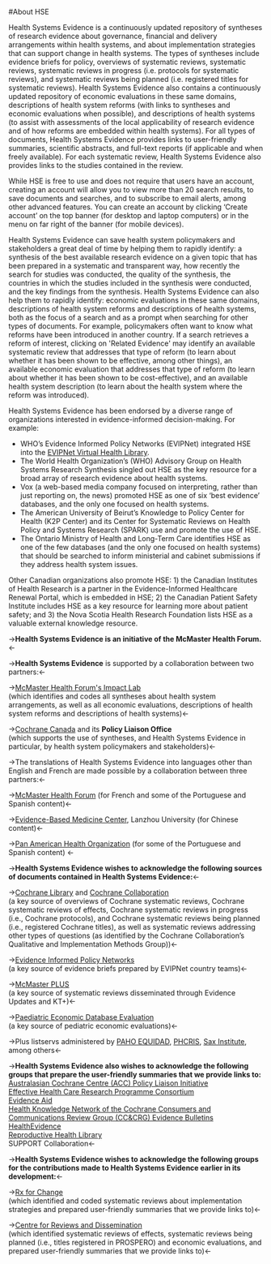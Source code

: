 #About HSE

Health Systems Evidence is a continuously updated repository of syntheses of research evidence about governance, financial and delivery arrangements within health systems, and about implementation strategies that can support change in health systems. The types of syntheses include evidence briefs for policy, overviews of systematic reviews, systematic reviews, systematic reviews in progress (i.e. protocols for systematic reviews), and systematic reviews being planned (i.e. registered titles for systematic reviews). Health Systems Evidence also contains a continuously updated repository of economic evaluations in these same domains, descriptions of health system reforms (with links to syntheses and economic evaluations when possible), and descriptions of health systems (to assist with assessments of the local applicability of research evidence and of how reforms are embedded within health systems). For all types of documents, Health Systems Evidence provides links to user-friendly summaries, scientific abstracts, and full-text reports (if applicable and when freely available). For each systematic review, Health Systems Evidence also provides links to the studies contained in the review.

While HSE is free to use and does not require that users have an account, creating an account will allow you to view more than 20 search results, to save documents and searches, and to subscribe to email alerts, among other advanced features. You can create an account by clicking ‘Create account’ on the top banner (for desktop and laptop computers) or in the menu on far right of the banner (for mobile devices).

Health Systems Evidence can save health system policymakers and stakeholders a great deal of time by helping them to rapidly identify: a synthesis of the best available research evidence on a given topic that has been prepared in a systematic and transparent way, how recently the search for studies was conducted, the quality of the synthesis, the countries in which the studies included in the synthesis were conducted, and the key findings from the synthesis. Health Systems Evidence can also help them to rapidly identify: economic evaluations in these same domains, descriptions of health system reforms and descriptions of health systems, both as the focus of a search and as a prompt when searching for other types of documents. For example, policymakers often want to know what reforms have been introduced in another country. If a search retrieves a reform of interest, clicking on 'Related Evidence' may identify an available systematic review that addresses that type of reform (to learn about whether it has been shown to be effective, among other things), an available economic evaluation that addresses that type of reform (to learn about whether it has been shown to be cost-effective), and an available health system description (to learn about the health system where the reform was introduced).

Health Systems Evidence has been endorsed by a diverse range of organizations interested in evidence-informed decision-making. For example:

* WHO’s Evidence Informed Policy Networks (EVIPNet) integrated HSE into the [EVIPNet Virtual Health Library](https://www.healthsystemsevidence.org/r.aspx?x=Ly2jSomWIBnaokThqtiuPAji8ZJSa1Zs62-q5cvh9ttCuwGLpfPWPCzjHLzORoc-Vn9TTCx8LoC0SoMWrplK_DkjTW7wtoSZXDJ2VGgUCGI|).
* The World Health Organization’s (WHO) Advisory Group on Health Systems Research Synthesis singled out HSE as the key resource for a broad array of research evidence about health systems.
* Vox (a web-based media company focused on interpreting, rather than just reporting on, the news) promoted HSE as one of six ‘best evidence’ databases, and the only one focused on health systems.
* The American University of Beirut’s Knowledge to Policy Center for Health (K2P Center) and its Center for Systematic Reviews on Health Policy and Systems Research (SPARK) use and promote the use of HSE.
* The Ontario Ministry of Health and Long-Term Care identifies HSE as one of the few databases (and the only one focused on health systems) that should be searched to inform ministerial and cabinet submissions if they address health system issues.

Other Canadian organizations also promote HSE: 1) the Canadian Institutes of Health Research is a partner in the Evidence-Informed Healthcare Renewal Portal, which is embedded in HSE; 2) the Canadian Patient Safety Institute includes HSE as a key resource for learning more about patient safety; and 3) the Nova Scotia Health Research Foundation lists HSE as a valuable external knowledge resource.

->**Health Systems Evidence is an initiative of the McMaster Health Forum.**<-
->**Health Systems Evidence** is supported by a collaboration between two partners:<-

->[McMaster Health Forum's Impact Lab](https://www.mcmasterhealthforum.org/about-us/our-work/impact-lab)  
(which identifies and codes all syntheses about health system arrangements, as well as all economic evaluations, descriptions of health system reforms and descriptions of health systems)<-
->[Cochrane Canada](http://ccc.cochrane.org/) and its **Policy Liaison Office**  
(which supports the use of syntheses, and Health Systems Evidence in particular, by health system policymakers and stakeholders)<-->The translations of Health Systems Evidence into languages other than English and French are made possible by a collaboration between three partners:<-->[McMaster Health Forum](https://www.mcmasterhealthforum.org) (for French and some of the Portuguese and Spanish content)<-->[Evidence-Based Medicine Center](http://ebm.lzu.edu.cn/sysIndex!index.do), Lanzhou University (for Chinese content)<-->[Pan American Health Organization](http://www.paho.org/hq/) (for some of the Portuguese and Spanish content) <-
->**Health Systems Evidence wishes to acknowledge the following sources****of documents contained in Health Systems Evidence:**<-
->[Cochrane Library](http://www.cochranelibrary.com/) and [Cochrane Collaboration](http://www.cochrane.org/)   (a key source of overviews of Cochrane systematic reviews, Cochrane systematic reviews of effects,Cochrane systematic reviews in progress (i.e., Cochrane protocols), and Cochrane systematic reviews being planned (i.e., registered Cochrane titles), as well as systematic reviews addressing other typesof questions (as identified by the Cochrane Collaboration’s Qualitative and Implementation Methods Group))<-
->[Evidence Informed Policy Networks](http://global.evipnet.org/)  (a key source of evidence briefs prepared by EVIPNet country teams)<-->[McMaster PLUS](http://www.mcmasterhkr.com/HIRU_McMaster_PLUS_projects.aspx)  (a key source of systematic reviews disseminated through Evidence Updates and KT+)<-->[Paediatric Economic Database Evaluation](http://pede.ccb.sickkids.ca/pede/database.jsp)  (a key source of pediatric economic evaluations)<-->Plus listservs administered by [PAHO EQUIDAD](http://listserv.paho.org/scripts/wa.exe?A0=EQUIDAD), [PHCRIS](http://www.phcris.org.au), [Sax Institute](http://www.saxinstitute.org.au), among others<-->**Health Systems Evidence also wishes to acknowledge the following groups that prepare the user-friendly summaries that we provide links to:**  [Australasian Cochrane Centre (ACC) Policy Liaison Initiative](http://www.cochrane.org.au/projects/policy.php)  [Effective Health Care Research Programme Consortium](http://www.evidence4health.org)  [Evidence Aid](http://www.cochrane.org/cochrane-reviews/evidence-aid-project)  [Health Knowledge Network of the Cochrane Consumers and Communications Review Group (CC&CRG) Evidence Bulletins](http://www.latrobe.edu.au/chcp/evidence-bulletins)  [HealthEvidence](http://healthevidence.org)  [Reproductive Health Library](http://apps.who.int/rhl/en/)  SUPPORT Collaboration<-->**Health Systems Evidence wishes to acknowledge the following groups for the contributions made to Health Systems Evidence earlier in its development:**<-->[Rx for Change](https://www.cadth.ca/rx-change)  (which identified and coded systematic reviews about implementation strategies and prepared user-friendly summaries that we provide links to)<-->[Centre for Reviews and Dissemination](http://www.york.ac.uk/crd/)  (which identified systematic reviews of effects, systematic reviews being planned (i.e., titles registered in PROSPERO) and economic evaluations, and prepared user-friendly summaries that we provide links to)<-